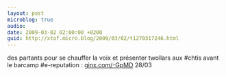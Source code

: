 ```yaml
---
layout: post
microblog: true
audio: 
date: 2009-03-02 02:00:00 +0200
guid: http://xtof.micro.blog/2009/03/02/t1270317246.html
---
```

des partants pour se chauffer la voix et présenter twollars aux #chtis avant le barcamp #e-reputation : [ginx.com/-GpMD](http://ginx.com/-GpMD) 28/03
